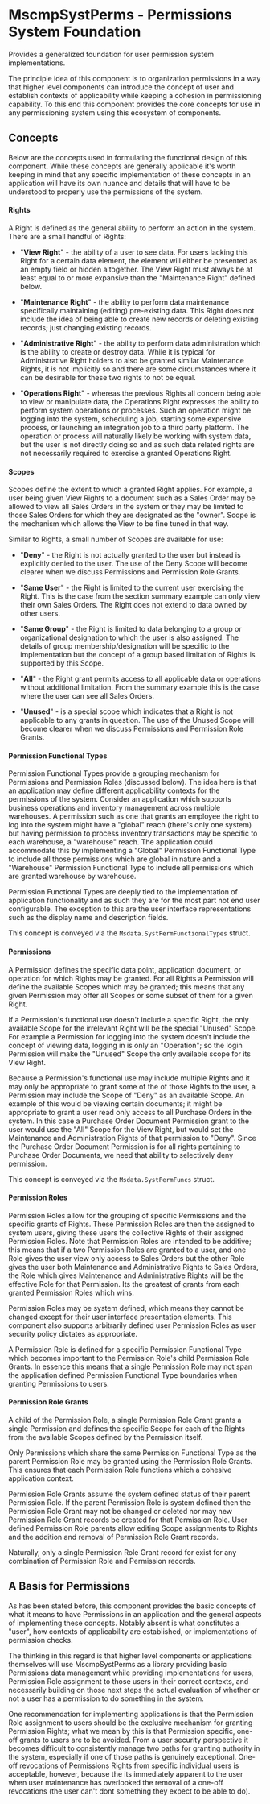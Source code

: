 # MscmpSystPerms - Permissions System Foundation

Provides a generalized foundation for user permission system
implementations.

The principle idea of this component is to organization permissions in a way
that higher level components can introduce the concept of user and
establish contexts of applicability while keeping a cohesion in permissioning
capability.  To this end this component provides the core concepts for use in
any permissioning system using this ecosystem of components.

## Concepts

Below are the concepts used in formulating the functional design of this
component.  While these concepts are generally applicable it's worth keeping
in mind that any specific implementation of these concepts in an application
will have its own nuance and details that will have to be understood to properly
use the permissions of the system.

#### Rights

A Right is defined as the general ability to perform an action in the system.
There are a small handful of Rights:

  * "__View Right__" - the ability of a user to see data. For users lacking this
  Right for a certain data element, the element will either be presented as an
  empty field or hidden altogether.  The View Right must always be at
  least equal to or more expansive than the "Maintenance Right" defined below.

  * "__Maintenance Right__" - the ability to perform data maintenance specifically
  maintaining (editing) pre-existing data.  This Right does not include the
  idea of being able to create new records or deleting existing records; just
  changing existing records.

  * "__Administrative Right__" - the ability to perform data administration which is
  the ability to create or destroy data.  While it is typical for Administrative
  Right holders to also be granted similar Maintenance Rights, it is not
  implicitly so and there are some circumstances where it can be desirable for
  these two rights to not be equal.

  * "__Operations Right__" - whereas the previous Rights all concern being able to
  view or manipulate data, the Operations Right expresses the ability to perform
  system operations or processes.  Such an operation might be logging into the
  system, scheduling a job, starting some expensive process, or launching an
  integration job to a third party platform.  The operation or process will
  naturally likely be working with system data, but the user is not directly
  doing so and as such data related rights are not necessarily required to
  exercise a granted Operations Right.

#### Scopes

Scopes define the extent to which a granted Right applies.  For example, a user
being given View Rights to a document such as a Sales Order may be allowed to
view all Sales Orders in the system or they may be limited to those Sales Orders
for which they are designated as the "owner".  Scope is the mechanism which
allows the View to be fine tuned in that way.

Similar to Rights, a small number of Scopes are available for use:

  * "__Deny__" - the Right is not actually granted to the user but instead is
  explicitly denied to the user.  The use of the Deny Scope will become clearer
  when we discuss Permissions and Permission Role Grants.

  * "__Same User__" - the Right is limited to the current user exercising the Right.
  This is the case from the section summary example can only view their own
  Sales Orders. The Right does not extend to data owned by other users.

  * "__Same Group__" - the Right is limited to data belonging to a group or
  organizational designation to which the user is also assigned.  The details of
  group membership/designation will be specific to the implementation but the
  concept of a group based limitation of Rights is supported by this Scope.

  * "__All__" - the Right grant permits access to all applicable data or operations
  without additional limitation.  From the summary example this is the case
  where the user can see all Sales Orders.

  * "__Unused__" - is a special scope which indicates that a Right is not applicable
  to any grants in question.  The use of the Unused Scope will become clearer
  when we discuss Permissions and Permission Role Grants.

#### Permission Functional Types

Permission Functional Types provide a grouping mechanism for Permissions and
Permission Roles (discussed below).  The idea here is that an application may
define different applicability contexts for the permissions of the system.
Consider an application which supports business operations and inventory
management across multiple warehouses.  A permission such as one that grants an
employee the right to log into the system might have a "global" reach (there's
only one system) but having permission to process inventory transactions may be
specific to each warehouse, a "warehouse" reach.  The application could
accommodate this by implementing a "Global" Permission Functional Type to
include all those permissions which are global in nature and a "Warehouse"
Permission Functional Type to include all permissions which are granted
warehouse by warehouse.

Permission Functional Types are deeply tied to the implementation of application
functionality and as such they are for the most part not end user configurable.
The exception to this are the user interface representations such as the display
name and description fields.

This concept is conveyed via the `Msdata.SystPermFunctionalTypes` struct.

#### Permissions

A Permission defines the specific data point, application document, or operation
for which Rights may be granted.  For all Rights a Permission will define the
available Scopes which may be granted; this means that any given Permission may
offer all Scopes or some subset of them for a given Right.

If a Permission's functional use doesn't include a specific Right, the only
available Scope for the irrelevant Right will be the special "Unused" Scope.
For example a Permission for logging into the system doesn't include the concept
of viewing data, logging in is only an "Operation"; so the login Permission will
make the "Unused" Scope the only available scope for its View Right.

Because a Permission's functional use may include multiple Rights and it may
only be appropriate to grant some of the of those Rights to the user, a
Permission may include the Scope of "Deny" as an available Scope.  An example of
this would be viewing certain documents; it might be appropriate to grant a user
read only access to all Purchase Orders in the system.  In this case a Purchase
Order Document Permission grant to the user would use the "All" Scope for the
View Right, but would set the Maintenance and Administration Rights of that
permission to "Deny".  Since the Purchase Order Document Permission is for all
rights pertaining to Purchase Order Documents, we need that ability to
selectively deny permission.

This concept is conveyed via the `Msdata.SystPermFuncs` struct.

#### Permission Roles

Permission Roles allow for the grouping of specific Permissions and the specific
grants of Rights.  These Permission Roles are then the assigned to system users,
giving these users the collective Rights of their assigned Permission Roles.
Note that Permission Roles are intended to be additive; this means that if a
two Permission Roles are granted to a user, and one Role gives the user view
only access to Sales Orders but the other Role gives the user both Maintenance
and Administrative Rights to Sales Orders, the Role which gives Maintenance and
Administrative Rights will be the effective Role for that Permission.  Its the
greatest of grants from each granted Permission Roles which wins.

Permission Roles may be system defined, which means they cannot be changed
except for their user interface presentation elements.  This component also
supports arbitrarily defined user Permission Roles as user security policy
dictates as appropriate.

A Permission Role is defined for a specific Permission Functional Type which
becomes important to the Permission Role's child Permission Role Grants.  In
essence this means that a single Permission Role may not span the application
defined Permission Functional Type boundaries when granting Permissions to
users.

#### Permission Role Grants

A child of the Permission Role, a single Permission Role Grant grants a single
Permission and defines the specific Scope for each of the Rights from the
available Scopes defined by the Permission itself.

Only Permissions which share the same Permission Functional Type as the parent
Permission Role may be granted using the Permission Role Grants.  This ensures
that each Permission Role functions which a cohesive application context.

Permission Role Grants assume the system defined status of their parent
Permission Role.  If the parent Permission Role is system defined then the
Permission Role Grant may not be changed or deleted nor may new Permission Role
Grant records be created for that Permission Role.  User defined Permission Role
parents allow editing Scope assignments to Rights and the addition and removal
of Permission Role Grant records.

Naturally, only a single Permission Role Grant record for exist for any
combination of Permission Role and Permission records.

## A Basis for Permissions

As has been stated before, this component provides the basic concepts of what it
means to have Permissions in an application and the general aspects of
implementing these concepts.  Notably absent is what constitutes a "user", how
contexts of applicability are established, or implementations of permission
checks.

The thinking in this regard is that higher level components or applications
themselves will use MscmpSystPerms as a library providing basic Permissions data
management while providing implementations for users, Permission Role assignment
to those users in their correct contexts, and necessarily building on those next
steps the actual evaluation of whether or not a user has a permission to do
something in the system.

One recommendation for implementing applications is that the Permission Role
assignment to users should be the exclusive mechanism for granting Permission
Rights; what we mean by this is that Permission specific, one-off grants to
users are to be avoided.  From a user security perspective it becomes difficult
to consistently manage two paths for granting authority in the system,
especially if one of those paths is genuinely exceptional.  One-off revocations
of Permissions Rights from specific individual users is acceptable, however,
because the its immediately apparent to the user when user maintenance has
overlooked the removal of a one-off revocations (the user can't dont something
they expect to be able to do).
